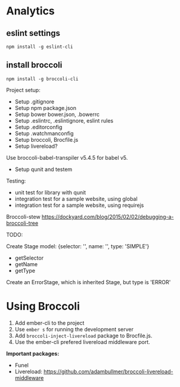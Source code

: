 # Analytics

## eslint settings

    npm install -g eslint-cli

## install broccoli

    npm install -g broccoli-cli

Project setup:

* Setup .gitignore
* Setup npm package.json
* Setup bower bower.json, .bowerrc
* Setup .eslintrc, .eslintignore, eslint rules
* Setup .editorconfig
* Setup .watchmanconfig
* Setup broccoli, Brocfile.js
* Setup livereload?

Use broccoli-babel-transpiler v5.4.5 for babel v5.

* Setup qunit and testem

Testing:

* unit test for library with qunit
* integration test for a sample website, using global
* integration test for a sample website, using requirejs

Broccoli-stew
https://dockyard.com/blog/2015/02/02/debugging-a-broccoli-tree

TODO:

Create Stage model:
{selector: '', name: '', type: 'SIMPLE'}
- getSelector
- getName
- getType

Create an ErrorStage, which is inherited Stage, but type is 'ERROR'

# Using Broccoli

1. Add ember-cli to the project
2. Use `ember s` for running the development server
3. Add `broccoli-inject-livereload` package to Brocfile.js.
4. Use the ember-cli prefered livereload middleware port.


**Important packages:**
* Funel
* Livereload: https://github.com/adambullmer/broccoli-livereload-middleware
